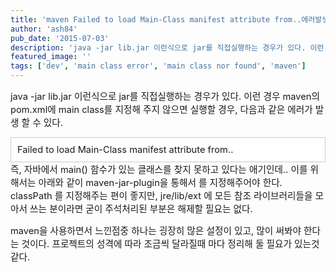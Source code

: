 ```yaml
---
title: 'maven Failed to load Main-Class manifest attribute from..에러발생시.'
author: 'ash84'
pub_date: '2015-07-03'
description: 'java -jar lib.jar 이런식으로 jar를 직접실행하는 경우가 있다. 이런 경우 maven의 pom.xml에 main class를 지정해 주지 않으면 실행할 경우, 다음과 같은 에러가 발생 할 수 있다.'
featured_image: ''
tags: ['dev', 'main class error', 'main class nor found', 'maven']
---
```



<span style="font-size: 11pt;">java -jar lib.jar 이런식으로 jar를 직접실행하는 경우가 있다. 이런 경우 maven의 pom.xml에 main class를 지정해 주지 않으면 실행할 경우, 다음과 같은 에러가 발생 할 수 있다. </span>

<div class="txc-textbox" style="border: 1px solid rgb(203, 203, 203); background-color: rgb(255, 255, 255); padding: 10px;"><span style="font-size: 11pt;">Failed to load Main-Class manifest attribute from..</span>

</div><span style="font-size: 11pt;">즉, 자바에서 main() 함수가 있는 클래스를 찾지 못하고 있다는 애기인데.. 이를 위해서는 아래와 같이 maven-jar-plugin을 통해서 <mainClass>를 지정해주어야 한다. classPath 를 지정해주는 편이 좋지만, jre/lib/ext 에 모든 참조 라이브러리들을 모아서 쓰는 분이라면 굳이 주석처리된 부분은 해제할 필요는 없다. </span>

<span style="font-size: 11pt;">  
<script src="https://gist.github.com/4442115.js"></script>  
</span>

<span style="font-size: 11pt;">maven을 사용하면서 느낀점중 하나는 굉장히 많은 설정이 있고, 많이 써봐야 한다는 것이다. 프로젝트의 성격에 따라 조금씩 달라질때 마다 정리해 둘 필요가 있는것 같다. </span>



